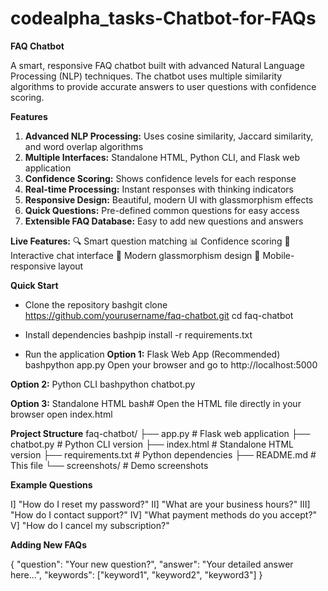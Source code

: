 # **codealpha_tasks-Chatbot-for-FAQs**
****FAQ Chatbot****

A smart, responsive FAQ chatbot built with advanced Natural Language Processing (NLP) techniques. The chatbot uses multiple similarity algorithms to provide accurate answers to user questions with confidence scoring.


**Features**
1. **Advanced NLP Processing:** Uses cosine similarity, Jaccard similarity, and word overlap algorithms
2. **Multiple Interfaces:** Standalone HTML, Python CLI, and Flask web application
3. **Confidence Scoring:** Shows confidence levels for each response
4. **Real-time Processing:** Instant responses with thinking indicators
5. **Responsive Design:** Beautiful, modern UI with glassmorphism effects
6. **Quick Questions:** Pre-defined common questions for easy access
7. **Extensible FAQ Database:** Easy to add new questions and answers

**Live Features:**
🔍 Smart question matching
📊 Confidence scoring
💬 Interactive chat interface
🎨 Modern glassmorphism design
📱 Mobile-responsive layout

**Quick Start**

* Clone the repository
bashgit clone https://github.com/yourusername/faq-chatbot.git
cd faq-chatbot

* Install dependencies
bashpip install -r requirements.txt

* Run the application
**Option 1:** Flask Web App (Recommended)
bashpython app.py
Open your browser and go to http://localhost:5000

**Option 2:** Python CLI
bashpython chatbot.py

**Option 3:** Standalone HTML
bash# Open the HTML file directly in your browser
open index.html

**Project Structure**
faq-chatbot/
├── app.py                 # Flask web application
├── chatbot.py            # Python CLI version
├── index.html            # Standalone HTML version
├── requirements.txt      # Python dependencies
├── README.md            # This file
└── screenshots/         # Demo screenshots

**Example Questions**

I]   "How do I reset my password?"
II]  "What are your business hours?"
III] "How do I contact support?"
IV]  "What payment methods do you accept?"
V]   "How do I cancel my subscription?"

**Adding New FAQs**

{
    "question": "Your new question?",
    "answer": "Your detailed answer here...",
    "keywords": ["keyword1", "keyword2", "keyword3"]
}

